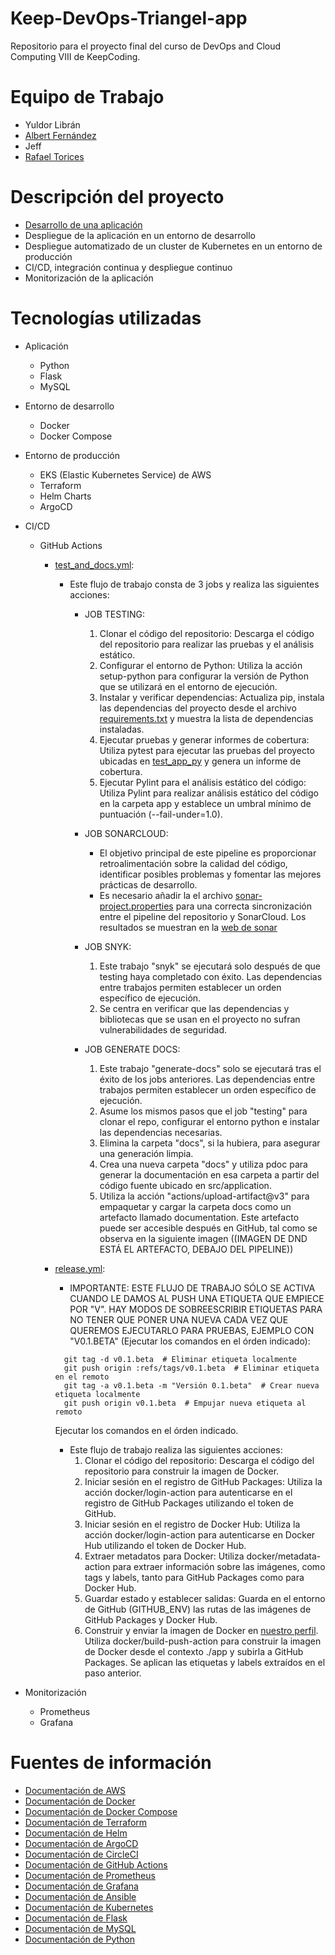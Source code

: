 # Keep-DevOps-Triangel-app

Repositorio para el proyecto final del curso de DevOps and Cloud Computing VIII de KeepCoding.

# Equipo de Trabajo

- Yuldor Librán
- [Albert Fernández](https://github.com/albertferal)
- Jeff
- [Rafael Torices](https://github.com/RafaTorices)

# Descripción del proyecto

- [Desarrollo de una aplicación](app/Readme.md)
- Despliegue de la aplicación en un entorno de desarrollo
- Despliegue automatizado de un cluster de Kubernetes en un entorno de producción
- CI/CD, integración continua y despliegue continuo
- Monitorización de la aplicación

# Tecnologías utilizadas

- Aplicación
    - Python
    - Flask
    - MySQL

- Entorno de desarrollo
    - Docker
    - Docker Compose

- Entorno de producción
    - EKS (Elastic Kubernetes Service) de AWS
    - Terraform
    - Helm Charts
    - ArgoCD

- CI/CD
    - GitHub Actions
        - [test_and_docs.yml](.github/workflows/test_and_docs.yml):
            - Este flujo de trabajo consta de 3 jobs y realiza las siguientes acciones:
                - JOB TESTING:
                    1. Clonar el código del repositorio: Descarga el código del repositorio para realizar las pruebas y el análisis estático.
                    2. Configurar el entorno de Python: Utiliza la acción setup-python para configurar la versión de Python que se utilizará en el entorno de ejecución.
                    3. Instalar y verificar dependencias: Actualiza pip, instala las dependencias del proyecto desde el archivo [requirements.txt](app/requirements.txt) y muestra la lista de dependencias instaladas.
                    4. Ejecutar pruebas y generar informes de cobertura: Utiliza pytest para ejecutar las pruebas del proyecto ubicadas en [test_app_py](app/src/tests/test_app.py) y genera un informe de cobertura.
                    5. Ejecutar Pylint para el análisis estático del código: Utiliza Pylint para realizar análisis estático del código en la carpeta app y establece un umbral mínimo de puntuación (--fail-under=1.0).

                - JOB SONARCLOUD:
                    - El objetivo principal de este pipeline es proporcionar retroalimentación sobre la calidad del código, identificar posibles problemas y fomentar las mejores prácticas de desarrollo.
                    - Es necesario añadir la el archivo [sonar-project.properties](sonar-project.properties) para una correcta sincronización entre el pipeline del repositorio y SonarCloud. Los resultados se muestran en la [web de sonar](https://sonarcloud.io/project/overview?id=KeepDevOpsTriangel_Keep-DevOps-Triangel-app)

                - JOB SNYK:
                    1. Este trabajo "snyk" se ejecutará solo después de que testing haya completado con éxito. Las dependencias entre trabajos permiten establecer un orden específico de ejecución.
                    2. Se centra en verificar que las dependencias y bibliotecas que se usan en el proyecto no sufran vulnerabilidades de seguridad.

                - JOB GENERATE DOCS:
                    1. Este trabajo "generate-docs" solo se ejecutará tras el éxito de los jobs anteriores. Las dependencias entre trabajos permiten establecer un orden específico de ejecución.
                    2. Asume los mismos pasos que el job "testing" para clonar el repo, configurar el entorno python e instalar las dependencias necesarias.
                    3. Elimina la carpeta "docs", si la hubiera, para asegurar una generación limpia.
                    4. Crea una nueva carpeta "docs" y utiliza pdoc para generar la documentación en esa carpeta a partir del código fuente ubicado en src/application.
                    5. Utiliza la acción "actions/upload-artifact@v3" para empaquetar y cargar la carpeta docs como un artefacto llamado documentation. Este artefacto puede ser accesible después en GitHub, tal como se observa en la siguiente imagen 
                    ((IMAGEN DE DND ESTÁ EL ARTEFACTO, DEBAJO DEL PIPELINE))
        

        - [release.yml](.github/workflows/release.yml):
            - IMPORTANTE: ESTE FLUJO DE TRABAJO SÓLO SE ACTIVA CUANDO LE DAMOS AL PUSH UNA ETIQUETA QUE EMPIECE POR "V". HAY MODOS DE SOBREESCRIBIR ETIQUETAS PARA NO TENER QUE PONER UNA NUEVA CADA VEZ QUE QUEREMOS EJECUTARLO PARA PRUEBAS, EJEMPLO CON "V0.1.BETA" (Ejecutar los comandos en el órden indicado):
            ```
              git tag -d v0.1.beta  # Eliminar etiqueta localmente
              git push origin :refs/tags/v0.1.beta  # Eliminar etiqueta en el remoto
              git tag -a v0.1.beta -m "Versión 0.1.beta"  # Crear nueva etiqueta localmente
              git push origin v0.1.beta  # Empujar nueva etiqueta al remoto
            ```
            Ejecutar los comandos en el órden indicado.
            - Este flujo de trabajo realiza las siguientes acciones:
                1. Clonar el código del repositorio: Descarga el código del repositorio para construir la imagen de Docker.
                2. Iniciar sesión en el registro de GitHub Packages: Utiliza la acción docker/login-action para autenticarse en el registro de GitHub Packages utilizando el token de GitHub.
                3. Iniciar sesión en el registro de Docker Hub: Utiliza la acción docker/login-action para autenticarse en Docker Hub utilizando el token de Docker Hub.
                4. Extraer metadatos para Docker: Utiliza docker/metadata-action para extraer información sobre las imágenes, como tags y labels, tanto para GitHub Packages como para Docker Hub.
                5. Guardar estado y establecer salidas: Guarda en el entorno de GitHub (GITHUB_ENV) las rutas de las imágenes de GitHub Packages y Docker Hub.
                6. Construir y enviar la imagen de Docker en [nuestro perfil](https://hub.docker.com/repository/docker/kctriangle/triangle-bot/general). Utiliza docker/build-push-action para construir la imagen de Docker desde el contexto ./app y subirla a GitHub Packages. Se aplican las etiquetas y labels extraídos en el paso anterior.



- Monitorización
    - Prometheus
    - Grafana

# Fuentes de información

- [Documentación de AWS](https://docs.aws.amazon.com/es_es/)
- [Documentación de Docker](https://docs.docker.com/)
- [Documentación de Docker Compose](https://docs.docker.com/compose/)
- [Documentación de Terraform](https://www.terraform.io/docs/index.html)
- [Documentación de Helm](https://helm.sh/docs/)
- [Documentación de ArgoCD](https://argo-cd.readthedocs.io/en/stable/)
- [Documentación de CircleCI](https://circleci.com/docs/)
- [Documentación de GitHub Actions](https://docs.github.com/es/actions)
- [Documentación de Prometheus](https://prometheus.io/docs/introduction/overview/)
- [Documentación de Grafana](https://grafana.com/docs/grafana/latest/)
- [Documentación de Ansible](https://docs.ansible.com/ansible/latest/index.html)
- [Documentación de Kubernetes](https://kubernetes.io/docs/home/)
- [Documentación de Flask](https://flask.palletsprojects.com/en/1.1.x/)
- [Documentación de MySQL](https://dev.mysql.com/doc/)
- [Documentación de Python](https://docs.python.org/3/)


